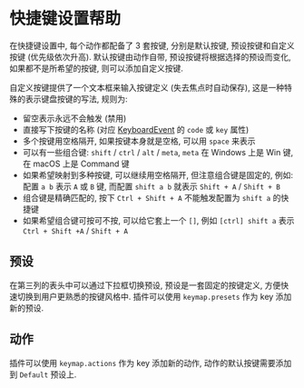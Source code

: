 # 快捷键设置帮助
在快捷键设置中, 每个动作都配备了 3 套按键, 分别是默认按键, 预设按键和自定义按键 (优先级依次升高). 默认按键由动作自带, 预设按键将根据选择的预设而变化, 如果都不是所希望的按键, 则可以添加自定义按键.

自定义按键提供了一个文本框来输入按键定义 (失去焦点时自动保存), 这是一种特殊的表示键盘按键的写法, 规则为:
- 留空表示永远不会触发 (禁用)
- 直接写下按键的名称 (对应 [KeyboardEvent](https://developer.mozilla.org/en-US/docs/Web/API/KeyboardEvent#Properties) 的 `code` 或 `key` 属性)
- 多个按键用空格隔开, 如果按键本身就是空格, 可以用 `space` 来表示
- 可以有一些组合键: `shift` / `ctrl` / `alt` / `meta`, `meta` 在 Windows 上是 Win 键, 在 macOS 上是 Command 键
- 如果希望映射到多种按键, 可以继续用空格隔开, 但注意组合键是固定的, 例如: 配置 `a b` 表示 `A` 或 `B` 键, 而配置 `shift a b` 就表示 `Shift + A` / `Shift + B`
- 组合键是精确匹配的, 按下 `Ctrl + Shift + A` 不能触发配置为 `shift a` 的快捷键
- 如果希望组合键可按可不按, 可以给它套上一个 `[]`, 例如 `[ctrl] shift a` 表示 `Ctrl + Shift +A` / `Shift + A`

## 预设
在第三列的表头中可以通过下拉框切换预设, 预设是一套固定的按键定义, 方便快速切换到用户更熟悉的按键风格中. 插件可以使用 `keymap.presets` 作为 key 添加新的预设.

## 动作
插件可以使用 `keymap.actions` 作为 key 添加新的动作, 动作的默认按键需要添加到 `Default` 预设上.
